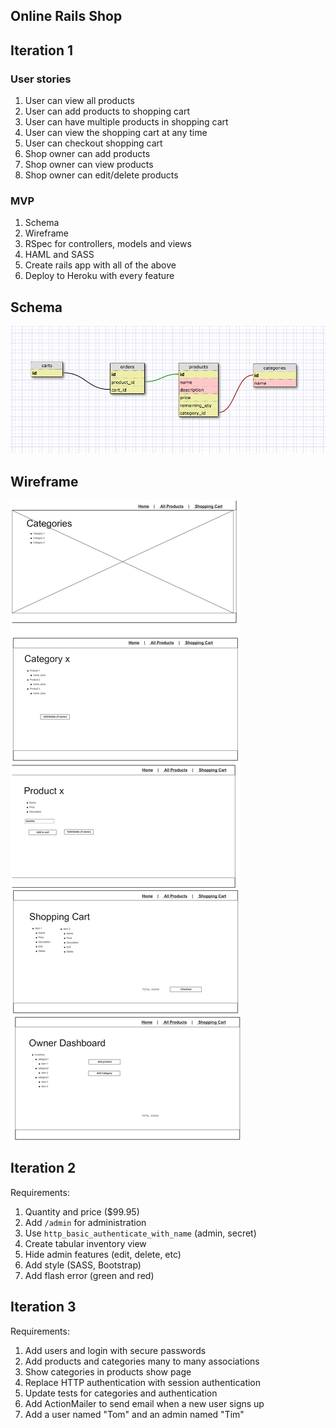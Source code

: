 ## Online Rails Shop

## Iteration 1
### User stories

1. User can view all products
2. User can add products to shopping cart
3. User can have multiple products in shopping cart
4. User can view the shopping cart at any time
5. User can checkout shopping cart
6. Shop owner can add products
7. Shop owner can view products
8. Shop owner can edit/delete products

### MVP

1. Schema
2. Wireframe
3. RSpec for controllers, models and views
4. HAML and SASS
5. Create rails app with all of the above
6. Deploy to Heroku with every feature

## Schema
![Rails Shop Schema](doc/rails-shop-schema.png)

## Wireframe
![Rails Shop Wireframe](doc/rails-shop-proper.png)

## Iteration 2
Requirements:

1. Quantity and price ($99.95)
2. Add `/admin` for administration 
3. Use `http_basic_authenticate_with_name` (admin, secret)
4. Create tabular inventory view
5. Hide admin features (edit, delete, etc)
6. Add style (SASS, Bootstrap)
7. Add flash error (green and red)

## Iteration 3
Requirements:

1. Add users and login with secure passwords
2. Add products and categories many to many associations
3. Show categories in products show page
4. Replace HTTP authentication with session authentication
5. Update tests for categories and authentication
6. Add ActionMailer to send email when a new user signs up
7. Add a user named "Tom" and an admin named "Tim"
